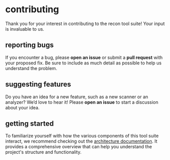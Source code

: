 # contributing

Thank you for your interest in contributing to the recon tool suite! 
Your input is invaluable to us. 

## reporting bugs

If you encounter a bug, please **open an issue** or submit a **pull request** with your proposed fix. 
Be sure to include as much detail as possible to help us understand the problem.

## suggesting features

Do you have an idea for a new feature, such as a new scanner or an analyzer? 
We’d love to hear it! 
Please **open an issue** to start a discussion about your idea.

## getting started

To familiarize yourself with how the various components of this tool suite interact, we recommend checking out the [architecture documentation](documentation/architecture.md). 
It provides a comprehensive overview that can help you understand the project's structure and functionality.
